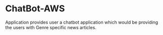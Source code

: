 # ChatBot-AWS
Application provides user a chatbot application which would be providing the users with Genre specific news articles.
